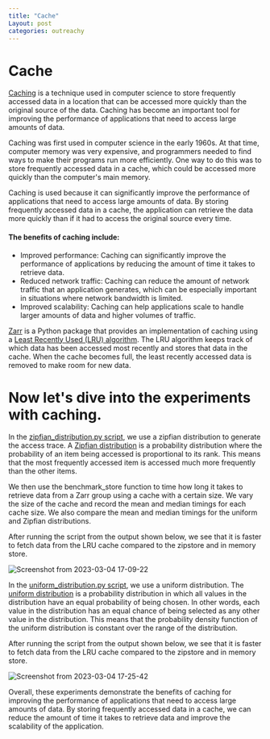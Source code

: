 ```yaml
---
title: "Cache"
Layout: post
categories: outreachy
---
```


# Cache

[Caching](https://en.wikipedia.org/wiki/Cache_(computing)) is a technique used in computer science to store frequently accessed data in a location that can be accessed more quickly than the original source of the data. Caching has become an important tool for improving the performance of applications that need to access large amounts of data.

Caching was first used in computer science in the early 1960s. At that time, computer memory was very expensive, and programmers needed to find ways to make their programs run more efficiently. One way to do this was to store frequently accessed data in a cache, which could be accessed more quickly than the computer's main memory.

Caching is used because it can significantly improve the performance of applications that need to access large amounts of data. By storing frequently accessed data in a cache, the application can retrieve the data more quickly than if it had to access the original source every time.

#### The benefits of caching include:

* Improved performance: Caching can significantly improve the performance of applications by reducing the amount of time it takes to retrieve data.
* Reduced network traffic: Caching can reduce the amount of network traffic that an application generates, which can be especially important in situations where network bandwidth is limited.
* Improved scalability: Caching can help applications scale to handle larger amounts of data and higher volumes of traffic.

[Zarr](https://zarr.readthedocs.io/en/stable/) is a Python package that provides an implementation of caching using a [Least Recently Used (LRU) algorithm](https://zarr.readthedocs.io/en/stable/api/storage.html#zarr.storage.LRUStoreCache). The LRU algorithm keeps track of which data has been accessed most recently and stores that data in the cache. When the cache becomes full, the least recently accessed data is removed to make room for new data.

# Now let's dive into the experiments with caching.

In the [zipfian_distribution.py script](https://github.com/caviere/testing_zipstore/blob/main/cache/zipfian_distribution.py), we use a zipfian distribution to generate the access trace. A [Zipfian distribution](https://en.wikipedia.org/wiki/Zipf%27s_law) is a probability distribution where the probability of an item being accessed is proportional to its rank. This means that the most frequently accessed item is accessed much more frequently than the other items.

We then use the benchmark_store function to time how long it takes to retrieve data from a Zarr group using a cache with a certain size. We vary the size of the cache and record the mean and median timings for each cache size. We also compare the mean and median timings for the uniform and Zipfian distributions.

After running the script from the output shown below, we see that it is faster to fetch data from the LRU cache compared to the zipstore and in memory store.

![Screenshot from 2023-03-04 17-09-22](https://user-images.githubusercontent.com/110189834/222907101-15d8199e-faad-4637-a52e-1e1de2a48fca.png)

In the [uniform_distribution.py script](https://github.com/caviere/testing_zipstore/blob/main/cache/uniform_distribution.py), we use a uniform distribution. The [uniform distribution](https://en.wikipedia.org/wiki/Continuous_uniform_distribution) is a probability distribution in which all values in the distribution have an equal probability of being chosen. In other words, each value in the distribution has an equal chance of being selected as any other value in the distribution. This means that the probability density function of the uniform distribution is constant over the range of the distribution.

After running the script from the output shown below, we see that it is faster to fetch data from the LRU cache compared to the zipstore and in memory store.

![Screenshot from 2023-03-04 17-25-42](https://user-images.githubusercontent.com/110189834/222907948-464aee88-ac16-49cf-a8eb-380284a111c7.png)

Overall, these experiments demonstrate the benefits of caching for improving the performance of applications that need to access large amounts of data. By storing frequently accessed data in a cache, we can reduce the amount of time it takes to retrieve data and improve the scalability of the application.



